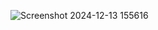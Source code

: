 ![Screenshot 2024-12-13 155616](https://github.com/user-attachments/assets/a4a98382-d7e9-4dad-bd26-94538f34e9be)
